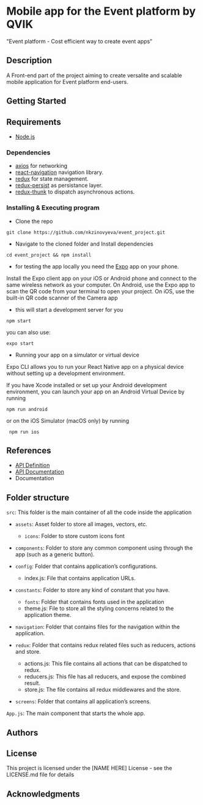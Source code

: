 # Mobile app for the Event platform by QVIK
"Event platform - Cost efficient way to create event apps"
## Description
A Front-end part of the project aiming to create versalite and scalable mobile application for Event platform end-users.

## Getting Started

## Requirements
* [Node.js](https://nodejs.org/)

### Dependencies
* [axios](https://github.com/axios/axios) for networking
* [react-navigation](https://reactnavigation.org/) navigation library.
* [redux](https://redux.js.org/) for state management.
* [redux-persist](https://github.com/rt2zz/redux-persist) as persistance layer.
* [redux-thunk](https://github.com/gaearon/redux-thunk) to dispatch asynchronous actions.

### Installing & Executing program
* Clone the repo
```
git clone https://github.com/nkzinovyeva/event_project.git
```
* Navigate to the cloned folder and Install dependencies
```
cd event_project && npm install
```
* for testing the app locally you need the [Expo](https://expo.io/) app on your phone. 

Install the Expo client app on your iOS or Android phone and connect to the same wireless network as your computer. On Android, use the Expo app to scan the QR code from your terminal to open your project. On iOS, use the built-in QR code scanner of the Camera app
* this will start a development server for you
```
npm start
```
you can also use: 
```
expo start
```
* Running your app on a simulator or virtual device

Expo CLI allows you to run your React Native app on a physical device without setting up a development environment.

If you have Xcode installed or set up your Android development environment, you can launch your app on an Android Virtual Device by running
``` 
npm run android
```
 or on the iOS Simulator (macOS only) by running
 ```
  npm run ios 
  ``` 

## References
* [API Definition](https://qvik.herokuapp.com/swagger-ui.html)
* [API Documentation](https://qvik.herokuapp.com/api-docs)
* Documentation

## Folder structure
`src`: This folder is the main container of all the code inside the application
* `assets`: Asset folder to store all images, vectors, etc.
        
    * `icons`:  Folder to store custom icons font
* `components`:  Folder to store any common component using through the app (such as a generic button).
* `config`: Folder that contains application’s configurations.

    * index.js: File that contains application URLs.
* `constants`: Folder to store any kind of constant that you have.

    * `fonts`: Folder that contains fonts used in the application
    * theme.js: File to store all the styling concerns related to the application theme.
* `navigation`: Folder that contains files for the navigation within the application.
* `redux`: Folder that contains redux related files such as reducers, actions and store.
    * actions.js: This file contains all actions that can be dispatched to redux.
    * reducers.js: This file has all reducers, and expose the combined result.
    * store.js: The file contains all redux middlewares and the store.
* `screens`: Folder that contains all application’s screens.

`App.js`: The main component that starts the whole app.



## Authors


## License
This project is licensed under the [NAME HERE] License - see the LICENSE.md file for details
## Acknowledgments
